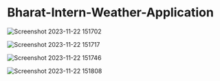 # Bharat-Intern-Weather-Application



![Screenshot 2023-11-22 151702](https://github.com/ZionVas/Bharat-Intern-Weather-Application/assets/148045925/f52639dd-8c06-421d-94fd-d626f9085ebe)


![Screenshot 2023-11-22 151717](https://github.com/ZionVas/Bharat-Intern-Weather-Application/assets/148045925/da9a93cc-39ac-4ee5-8abf-15791cb1bd1d)

![Screenshot 2023-11-22 151746](https://github.com/ZionVas/Bharat-Intern-Weather-Application/assets/148045925/82c5e3a2-64d4-450b-afd2-2f763cc424b9)


![Screenshot 2023-11-22 151808](https://github.com/ZionVas/Bharat-Intern-Weather-Application/assets/148045925/d3279f1f-a298-4bd0-b80b-423d2cfde1da)
